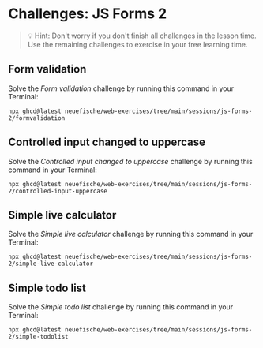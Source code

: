 # Challenges: JS Forms 2

> 💡 Hint: Don't worry if you don't finish all challenges in the lesson time. Use the remaining
> challenges to exercise in your free learning time.

## Form validation

Solve the _Form validation_ challenge by running this command in your Terminal:

```
npx ghcd@latest neuefische/web-exercises/tree/main/sessions/js-forms-2/formvalidation
```

## Controlled input changed to uppercase

Solve the _Controlled input changed to uppercase_ challenge by running this command in your Terminal:

```
npx ghcd@latest neuefische/web-exercises/tree/main/sessions/js-forms-2/controlled-input-uppercase
```

## Simple live calculator

Solve the _Simple live calculator_ challenge by running this command in your Terminal:

```
npx ghcd@latest neuefische/web-exercises/tree/main/sessions/js-forms-2/simple-live-calculator
```

## Simple todo list

Solve the _Simple todo list_ challenge by running this command in your Terminal:

```
npx ghcd@latest neuefische/web-exercises/tree/main/sessions/js-forms-2/simple-todolist
```
